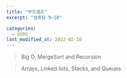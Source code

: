 ```yaml
---
title: "부트캠프"
excerpt: "컴퓨팅 9~10"

categories:
  - GSDS
last_modified_at: 2022-02-10
---
```


> Big O, MergeSort and Recursion

> Arrays, Linked lists, Stacks, and Queues
